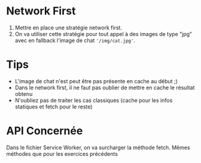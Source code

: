 # Network First

1. Mettre en place une stratégie network first.
2. On va utiliser cette stratégie pour tout appel à des images de type "jpg" avec en fallback l'image de chat `'/img/cat.jpg'`.

# Tips

- L'image de chat n'est peut être pas présente en cache au début ;)
- Dans le network first, il ne faut pas oublier de mettre en cache le résultat obtenu
- N'oubliez pas de traiter les cas classiques (cache pour les infos statiques et fetch pour le reste)

# API Concernée

Dans le fichier Service Worker, on va surcharger la méthode fetch. Mêmes méthodes que pour les exercices précédents
